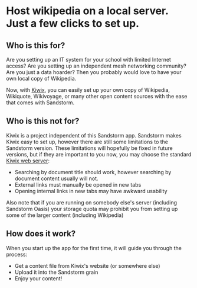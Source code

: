 # Host wikipedia on a local server. Just a few clicks to set up.

## Who is this for?

Are you setting up an IT system for your school with limited Internet access? Are you setting up an independent mesh networking community? Are you just a data hoarder? Then you probably would love to have your own local copy of Wikipedia.

Now, with <a href="http://kiwix.org/">Kiwix</a>, you can easily set up your own copy of Wikipedia, Wikiquote, Wikivoyage, or many other open content sources with the ease that comes with Sandstorm.

## Who is this not for?

Kiwix is a project independent of this Sandstorm app. Sandstorm makes Kiwix easy to set up, however there are still some limitations to the Sandstorm version. These limitations will hopefully be fixed in future versions, but if they are important to you now, you may choose the standard <a href="http://wiki.kiwix.org/wiki/Features#Web_server" target="_blank" rel="noopener noreferrer">Kiwix web server</a>:

* Searching by document title should work, however searching by document content usually will not.
* External links must manually be opened in new tabs
* Opening internal links in new tabs may have awkward usability

Also note that if you are running on somebody else's server (including Sandstorm Oasis) your storage quota may prohibit you from setting up some of the larger content (including Wikipedia)

## How does it work?

When you start up the app for the first time, it will guide you through the process:

* Get a content file from Kiwix's website (or somewhere else)
* Upload it into the Sandstorm grain
* Enjoy your content!
